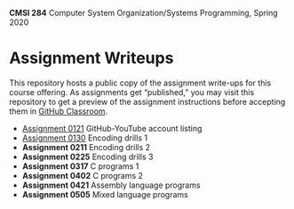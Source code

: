 **CMSI 284** Computer System Organization/Systems Programming, Spring 2020

# Assignment Writeups
This repository hosts a public copy of the assignment write-ups for this course offering. As assignments get “published,” you may visit this repository to get a preview of the assignment instructions before accepting them in [GitHub Classroom](https://classroom.github.com).

- [Assignment 0121](https://dondi.lmu.build/spring2020/cmsi284/cmsi284-spring2020-hw0121.pdf) GitHub-YouTube account listing
- [Assignment 0130](./encoding1.md) Encoding drills 1
- **Assignment 0211** Encoding drills 2
- **Assignment 0225** Encoding drills 3
- **Assignment 0317** C programs 1
- **Assignment 0402** C programs 2
- **Assignment 0421** Assembly language programs
- **Assignment 0505** Mixed language programs
